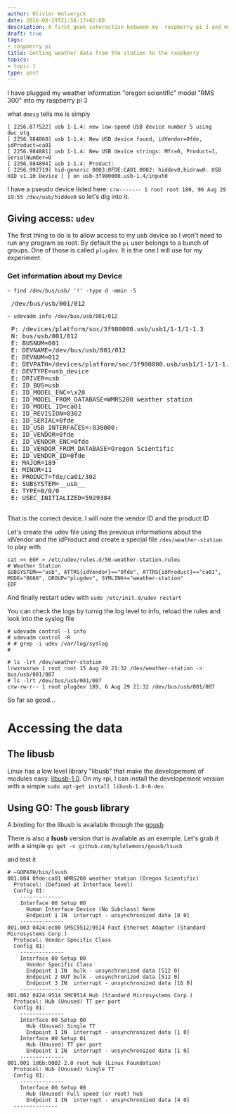 ```yaml
---
author: Olivier Wulveryck
date: 2016-08-29T21:58:17+02:00
description: A first geek interaction between my  raspberry pi 3 and my weather station
draft: true
tags:
- raspberry pi
title: Getting weather data from the station to the raspberry
topics:
- topic 1
type: post
---
```



I have plugged my weather information "oregon scientific" model "RMS 300" into my raspberry pi 3

what `dmesg` tells me is simply

```shell
[ 2256.877522] usb 1-1.4: new low-speed USB device number 5 using dwc_otg
[ 2256.984860] usb 1-1.4: New USB device found, idVendor=0fde, idProduct=ca01
[ 2256.984881] usb 1-1.4: New USB device strings: Mfr=0, Product=1, SerialNumber=0
[ 2256.984894] usb 1-1.4: Product:  
[ 2256.992719] hid-generic 0003:0FDE:CA01.0002: hiddev0,hidraw0: USB HID v1.10 Device [ ] on usb-3f980000.usb-1.4/input0
```

I have a pseudo device listed here: `crw------- 1 root root 180, 96 Aug 29 19:55 /dev/usb/hiddev0` so let's dig into it.

## Giving access: `udev`

The first thing to do is to allow access to my usb device so I won't need to run any program as root.
By default the `pi` user belongs to a bunch of groups. One of those is called `plugdev`.
It is the one I will use for my experiment.

### Get information about my Device

 `~ find /dev/bus/usb/ '!' -type d -mmin -5`
<pre>
 /dev/bus/usb/001/012
</pre>
 `~ udevadm info /dev/bus/usb/001/012`

<pre>
 P: /devices/platform/soc/3f980000.usb/usb1/1-1/1-1.3
 N: bus/usb/001/012
 E: BUSNUM=001
 E: DEVNAME=/dev/bus/usb/001/012
 E: DEVNUM=012
 E: DEVPATH=/devices/platform/soc/3f980000.usb/usb1/1-1/1-1.3
 E: DEVTYPE=usb_device
 E: DRIVER=usb
 E: ID_BUS=usb
 E: ID_MODEL_ENC=\x20
 E: ID_MODEL_FROM_DATABASE=WMRS200 weather station
 E: ID_MODEL_ID=ca01
 E: ID_REVISION=0302
 E: ID_SERIAL=0fde_
 E: ID_USB_INTERFACES=:030000:
 E: ID_VENDOR=0fde
 E: ID_VENDOR_ENC=0fde
 E: ID_VENDOR_FROM_DATABASE=Oregon Scientific
 E: ID_VENDOR_ID=0fde
 E: MAJOR=189
 E: MINOR=11
 E: PRODUCT=fde/ca01/302
 E: SUBSYSTEM=__usb__
 E: TYPE=0/0/0
 E: USEC_INITIALIZED=5929384
 </pre>

  That is the correct device. I will note the vendor ID and the product ID


Let's create the udev file using the previous informations about the idVendor and the idProduct and create a special file `/dev/weather-station` to play with

```shell
cat << EOF > /etc/udev/rules.d/50-weather-station.rules
# Weather Station
SUBSYSTEM=="usb", ATTRS{idVendor}=="0fde", ATTRS{idProduct}=="ca01", MODE="0660", GROUP="plugdev", SYMLINK+="weather-station"
EOF
```

And finally restart udev with `sudo /etc/init.d/udev restart`

You can check the logs by turnig the log level to info, reload the rules and look into the syslog file
```
# udevadm control -l info
# udevadm control -R
# # grep -i udev /var/log/syslog 
# 
```

```
# ls -lrt /dev/weather-station                                                                                                               
lrwxrwxrwx 1 root root 15 Aug 29 21:32 /dev/weather-station -> bus/usb/001/007
# ls -lrt /dev/bus/usb/001/007                                                                                                   
crw-rw-r-- 1 root plugdev 189, 6 Aug 29 21:32 /dev/bus/usb/001/007
```

So far so good...


# Accessing the data

## The libusb
Linux has a low level library "libusb" that make the developement of modules easy: [libusb-1.0](http://www.libusb.org/wiki/libusb-1.0).
On my rpi, I can install the developement version with a simple `sudo apt-get install libusb-1.0-0-dev`.

## Using GO: The `gousb` library

A binding for the libusb is available through the [gousb](https://github.com/truveris/gousb)

There is also a __lsusb__ version that is available as an exemple.
Let's grab it with a simple
`go get -v github.com/kylelemons/gousb/lsusb`

and test it 
```
# ~GOPATH/bin/lsusb
001.004 0fde:ca01 WMRS200 weather station (Oregon Scientific)
  Protocol: (Defined at Interface level)
  Config 01:
    --------------
    Interface 00 Setup 00
      Human Interface Device (No Subclass) None
      Endpoint 1 IN  interrupt - unsynchronized data [8 0]
    --------------
001.003 0424:ec00 SMSC9512/9514 Fast Ethernet Adapter (Standard Microsystems Corp.)
  Protocol: Vendor Specific Class
  Config 01:
    --------------
    Interface 00 Setup 00
      Vendor Specific Class
      Endpoint 1 IN  bulk - unsynchronized data [512 0]
      Endpoint 2 OUT bulk - unsynchronized data [512 0]
      Endpoint 3 IN  interrupt - unsynchronized data [16 0]
    --------------
001.002 0424:9514 SMC9514 Hub (Standard Microsystems Corp.)
  Protocol: Hub (Unused) TT per port
  Config 01:
    --------------
    Interface 00 Setup 00
      Hub (Unused) Single TT
      Endpoint 1 IN  interrupt - unsynchronized data [1 0]
    Interface 00 Setup 01
      Hub (Unused) TT per port
      Endpoint 1 IN  interrupt - unsynchronized data [1 0]
    --------------
001.001 1d6b:0002 2.0 root hub (Linux Foundation)
  Protocol: Hub (Unused) Single TT
  Config 01:
    --------------
    Interface 00 Setup 00
      Hub (Unused) Full speed (or root) hub
      Endpoint 1 IN  interrupt - unsynchronized data [4 0]
  --------------
```
